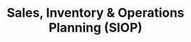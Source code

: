 ---
layout: sub-service
order: 3
title: "Sales, Inventory & Operations Planning (SIOP)"
parent: "Operational Excellence"
description: "We help organizations synchronize their sales forecasts with inventory levels and operational capabilities, enabling swift responses to market demands and optimizing supply chain efficiency."
intro: "At SLKone, our Sales, Inventory & Operations Planning (SIOP) services are designed to integrate your sales forecasts with inventory management and operational planning. This alignment ensures that your business can respond quickly to market changes, reduce costs, and improve service levels."
approach: "We adopt a collaborative approach, working closely with your sales, inventory, and operations teams to develop integrated planning processes. Utilizing advanced analytics and forecasting tools, we ensure accurate demand predictions and optimal inventory management."
focus_areas:
  - title: "Demand Forecasting"
    content: "Implement advanced forecasting techniques to improve the accuracy of your demand predictions."
  - title: "Inventory Optimization"
    content: "Strike the right balance between inventory levels and service rates, reducing carrying costs while maintaining customer satisfaction."
  - title: "Production Planning"
    content: "Optimize your production schedules to meet demand efficiently while minimizing costs."
  - title: "Supply Chain Synchronization"
    content: "Align your supply chain activities with demand forecasts to reduce lead times and improve responsiveness."
  - title: "S&OP Process Design and Implementation"
    content: "Design and implement a robust S&OP process that fosters cross-functional collaboration and data-driven decision-making."
why_choose:
  - "Integrated Planning Expertise"
  - "Advanced Forecasting Tools"
  - "Collaborative Approach"
  - "Scalable Solutions"
  - "Operational Excellence Focus"
  - "Proven Track Record"
cta: "Ready to synchronize your sales, inventory, and operations? Contact SLKone today to learn how our SIOP services can transform your business processes and drive sustainable growth."
icon: "fa-shelves"
---